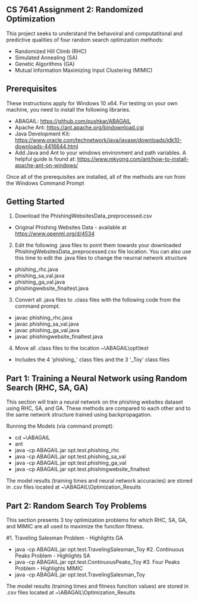 ## CS 7641 Assignment 2: Randomized Optimization
This project seeks to understand the behavoiral and computatitonal and predictive qualities of four random search optimzation methods:
- Randomized Hill Climb (RHC)
- Simulated Annealing (SA)
- Genetic Algorithms (GA)
- Mutual Information Maximizing Input Clustering (MIMIC)

## Prerequisites
These instructions apply for Windows 10 x64.
For testing on your own machine, you need to install the following libraries.
- ABAGAIL: https://github.com/pushkar/ABAGAIL
- Apache Ant: https://ant.apache.org/bindownload.cgi
- Java Development Kit: https://www.oracle.com/technetwork/java/javase/downloads/jdk10-downloads-4416644.html
- Add Java and Ant to your windows environment and path variables. A helpful guide is found at: https://www.mkyong.com/ant/how-to-install-apache-ant-on-windows/

Once all of the prerequisites are installed, all of the methods are run from the Windows Command Prompt

## Getting Started
1. Download the PhishingWebsitesData_preprocessed.csv
- Original Phishing Websites Data - available at https://www.openml.org/d/4534
2. Edit the following .java files to point them towards your downloaded PhishingWebsitesData_preprocessed.csv file location. You can also use this time to edit the .java files to change the neurnal network structure
- phishing_rhc.java
- phishing_sa_val.java
- phishing_ga_val.java
- phishingwebsite_finaltest.java
3. Convert all .java files to .class files with the following code from the command prompt.
- javac phishing_rhc.java
- javac phishing_sa_val.java
- javac phishing_ga_val.java
- javac phishingwebsite_finaltest.java
4. Move all .class files to the location ~\ABAGAIL\opt\test
- Includes the 4 'phishing_' class files and the 3 '_Toy' class files


## Part 1: Training a Neural Network using Random Search (RHC, SA, GA)
This section will train a neural network on the phishing websites dataset using RHC, SA, and GA. These methods are compared to each other and to the same network structure trained using backpropagation.

Running the Models (via command prompt):
- cd ~\ABAGAIL
- ant
- java -cp ABAGAIL.jar opt.test.phishing_rhc
- java -cp ABAGAIL.jar opt.test.phishing_sa_val
- java -cp ABAGAIL.jar opt.test.phishing_ga_val
- java -cp ABAGAIL.jar opt.test.phishingwebsite_finaltest

The model results (training times and neural network accuracies) are stored in .csv files located at ~\ABAGAIL\Optimization_Results


## Part 2: Random Search Toy Problems
This section presents 3 toy optimization problems for which RHC, SA, GA, and MIMIC are all used to maximize the function fitness.

#1. Traveling Salesman Problem - Highlights GA
- java -cp ABAGAIL.jar opt.test.TravelingSalesman_Toy
#2. Continuous Peaks Problem - Highlights SA
- java -cp ABAGAIL.jar opt.test.ContinuousPeaks_Toy
#3. Four Peaks Problem - Highlights MIMIC
- java -cp ABAGAIL.jar opt.test.TravelingSalesman_Toy

The model results (training times and fitness function values) are stored in .csv files located at ~\ABAGAIL\Optimization_Results
